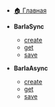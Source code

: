 - [🏠 Главная](/)

- **BarlaSync**
  - [create](./sync/create.md)
  - [get](./sync/get.md)
  - [save](./sync/save.md)

- **BarlaAsync**
  - [create](./async/create.md)
  - [get](./async/get.md)
  - [save](./async/save.md)
